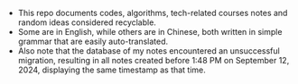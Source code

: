 * This repo documents codes, algorithms, tech-related courses notes and random ideas considered recyclable.
* Some are in English, while others are in Chinese, both written in simple grammar that are easily auto-translated.
* Also note that the database of my notes encountered an unsuccessful migration, resulting in all notes created before 1:48 PM on September 12, 2024, displaying the same timestamp as that time.